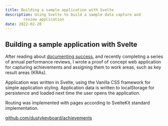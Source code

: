 ```yaml
---
title: Building a sample application with Svelte
description: Using Svelte to build a sample data capture and
        review application
date: 2022-02-20
---
```

## Building a sample application with Svelte

After reading about [documenting success](https://github.com/readme/guides/document-success), and recently completing a series of annual performance reviews, I wrote a proof of concept web application for capturing achievements and assigning them to work areas, such as key result areas (KRAs).

Application was written in Svelte, using the Vanilla CSS framework for simple application styling. Application data is written to localStorage for persistence and loaded next time the user opens the application.

Routing was implemented with pages according to SvelteKit standard implementation.

[github.com/dustykeyboard/achievements](https://github.com/dustykeyboard/achievements)